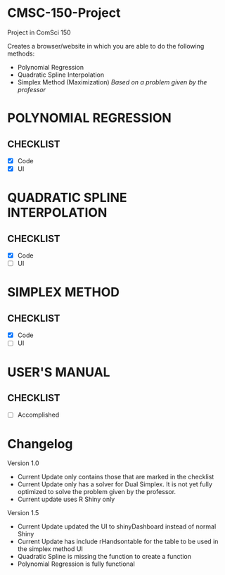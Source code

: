 # CMSC-150-Project
Project in ComSci 150

Creates a browser/website in which you are able to do the following methods:
- Polynomial Regression
- Quadratic Spline Interpolation
- Simplex Method (Maximization) *Based on a problem given by the professor*

# POLYNOMIAL REGRESSION
## CHECKLIST
- [X] Code
- [X] UI

# QUADRATIC SPLINE INTERPOLATION
## CHECKLIST
- [X] Code <Partly Done>
- [ ] UI

# SIMPLEX METHOD
## CHECKLIST
- [X] Code
- [ ] UI

# USER'S MANUAL
## CHECKLIST
- [ ] Accomplished

# Changelog
Version 1.0 
- Current Update only contains those that are marked in the checklist
- Current Update only has a solver for Dual Simplex. It is not yet fully optimized to solve the problem given by the professor.
- Current update uses R Shiny only

Version 1.5
- Current Update updated the UI to shinyDashboard instead of normal Shiny
- Current Update has include rHandsontable for the table to be used in the simplex method UI
- Quadratic Spline is missing the function to create a function
- Polynomial Regression is fully functional
